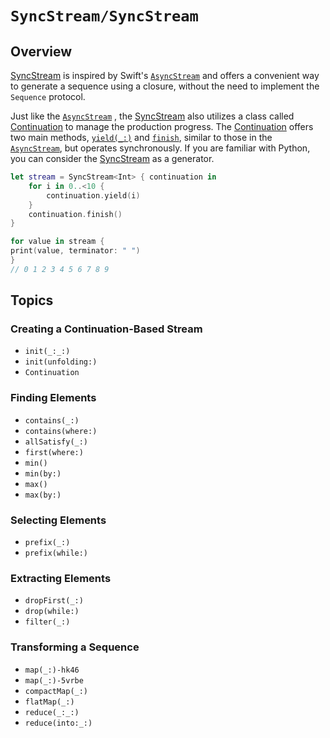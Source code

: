 # ``SyncStream/SyncStream``

## Overview

[SyncStream](syncstream/syncstream) is inspired by Swift's [`AsyncStream`](https://developer.apple.com/documentation/swift/asyncstream) and offers a convenient way to generate a sequence using a closure, without the need to implement the `Sequence` protocol.

Just like the [`AsyncStream`](https://developer.apple.com/documentation/swift/asyncstream) , the [SyncStream](syncstream/syncstream) also utilizes a class called [Continuation](syncstream/syncstream/continuation) to manage the production progress. The [Continuation](syncstream/syncstream/continuation) offers two main methods, [`yield(_:)`](syncstream/syncstream/continuation/yield(_:)) and [`finish`](syncstream/syncstream/continuation/finish()), similar to those in the [`AsyncStream`](https://developer.apple.com/documentation/swift/asyncstream), but operates synchronously. If you are familiar with Python, you can consider the  [SyncStream](syncstream/syncstream) as a generator.

```swift
let stream = SyncStream<Int> { continuation in
    for i in 0..<10 {
        continuation.yield(i)
    }
    continuation.finish()
}

for value in stream {
print(value, terminator: " ")
}
// 0 1 2 3 4 5 6 7 8 9
```

## Topics

### Creating a Continuation-Based Stream

- ``init(_:_:)``
- ``init(unfolding:)``
- ``Continuation``

### Finding Elements

- ``contains(_:)``
- ``contains(where:)``
- ``allSatisfy(_:)``
- ``first(where:)``
- ``min()``
- ``min(by:)``
- ``max()``
- ``max(by:)``

### Selecting Elements

- ``prefix(_:)``
- ``prefix(while:)``

### Extracting Elements

- ``dropFirst(_:)``
- ``drop(while:)``
- ``filter(_:)``

### Transforming a Sequence

- ``map(_:)-hk46``
- ``map(_:)-5vrbe``
- ``compactMap(_:)``
- ``flatMap(_:)``
- ``reduce(_:_:)``
- ``reduce(into:_:)``
